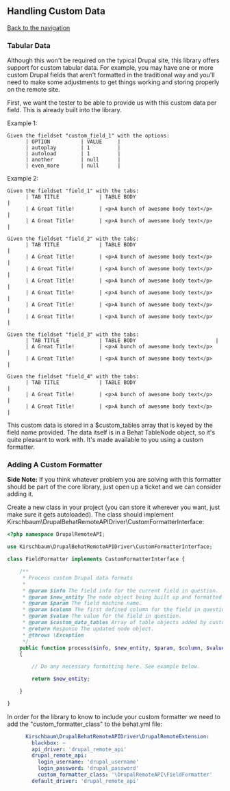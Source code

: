 ## Handling Custom Data
[Back to the navigation](https://github.com/kirschbaum/drupal-behat-remote-api-driver#documentation)

### Tabular Data

Although this won't be required on the typical Drupal site, this library offers support for custom tabular data. For example, you may have one or more custom Drupal fields that aren't formatted in the traditional way and you'll need to make some adjustments to get things working and storing properly on the remote site.

First, we want the tester to be able to provide us with this custom data per field. This is already built into the library.

Example 1:

```
Given the fieldset "custom_field_1" with the options:
      | OPTION          | VALUE     |
      | autoplay        | 1         |
      | autoload        | 1         |
      | another         | null      |
      | even_more       | null      |
```

Example 2:

```
Given the fieldset "field_1" with the tabs:
      | TAB TITLE             | TABLE BODY                             | 
      | A Great Title!        | <p>A bunch of awesome body text</p>    | 
      | A Great Title!        | <p>A bunch of awesome body text</p>    |

Given the fieldset "field_2" with the tabs:
      | TAB TITLE             | TABLE BODY                             | 
      | A Great Title!        | <p>A bunch of awesome body text</p>    | 
      | A Great Title!        | <p>A bunch of awesome body text</p>    |
      | A Great Title!        | <p>A bunch of awesome body text</p>    | 
      | A Great Title!        | <p>A bunch of awesome body text</p>    |
      | A Great Title!        | <p>A bunch of awesome body text</p>    | 
      | A Great Title!        | <p>A bunch of awesome body text</p>    |

Given the fieldset "field_3" with the tabs:
      | TAB TITLE             | TABLE BODY                          | 
      | A Great Title!        | <p>A bunch of awesome body text</p>    | 
      | A Great Title!        | <p>A bunch of awesome body text</p>    |

Given the fieldset "field_4" with the tabs:
      | TAB TITLE             | TABLE BODY                             | 
      | A Great Title!        | <p>A bunch of awesome body text</p>    | 
      | A Great Title!        | <p>A bunch of awesome body text</p>    |

```

This custom data is stored in a $custom_tables array that is keyed by the field name provided. The data itself is in a Behat TableNode object, so it's quite pleasant to work with. It's made available to you using a custom formatter.

### Adding A Custom Formatter

**Side Note:** If you think whatever problem you are solving with this formatter should be part of the core library, just open up a ticket and we can consider adding it.

Create a new class in your project (you can store it wherever you want, just make sure it gets autoloaded). The class should implement Kirschbaum\DrupalBehatRemoteAPIDriver\CustomFormatterInterface:

```php
<?php namespace DrupalRemoteAPI;

use Kirschbaum\DrupalBehatRemoteAPIDriver\CustomFormatterInterface;

class FieldFormatter implements CustomFormatterInterface {

    /**
     * Process custom Drupal data formats
     *
     * @param $info The field info for the current field in question.
     * @param $new_entity The node object being built up and formatted prior to the request.
     * @param $param The field machine name.
     * @param $column The first defined column for the field in question.
     * @param $value The value for the field in question.
     * @param $custom_data_tables Array of table objects added by custom steps.
     * @return Response The updated node object.
     * @throws \Exception
     */
    public function process($info, $new_entity, $param, $column, $value, $custom_data_tables)
    {

        // Do any necessary formatting here. See example below.

        return $new_entity;

    }

}

```

In order for the library to know to include your custom formatter we need to add the "custom_formatter_class" to the behat.yml file:

```yml
      Kirschbaum\DrupalBehatRemoteAPIDriver\DrupalRemoteExtension:
        blackbox: ~
        api_driver: 'drupal_remote_api'
        drupal_remote_api:
          login_username: 'drupal_username'
          login_password: 'drupal_password'
          custom_formatter_class: '\DrupalRemoteAPI\FieldFormatter'
        default_driver: 'drupal_remote_api'

```
